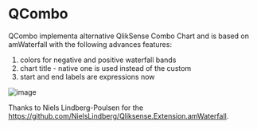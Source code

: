 # QCombo
QCombo implementa alternative QlikSense Combo Chart and is based on amWaterfall with the following advances features:
1. colors for negative and positive waterfall bands
2. chart title - native one is used instead of the custom
3. start and end labels are expressions now

![image](https://github.com/mvsenin/QCombo/assets/59935441/aaa1c174-e7ed-4b07-ab56-1293b4df35e5)

Thanks to Niels Lindberg-Poulsen for the https://github.com/NielsLindberg/Qliksense.Extension.amWaterfall.
